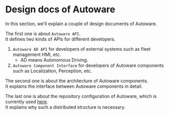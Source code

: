 # Design docs of Autoware

In this section, we'll explain a couple of design documents of Autoware.

The first one is about `Autoware API`.  
It defines two kinds of APIs for different developers.

1. `Autoware AD API` for developers of external systems such as fleet management HMI, etc.
   - AD means Autonomous Driving.
2. `Autoware Component Interface` for developers of Autoware components such as Localization, Perception, etc.

The second one is about the architecture of Autoware components.  
It explains the interface between Autoware components in detail.

The last one is about the repository configuration of Autoware, which is currently used [here](https://github.com/autowarefoundation/autoware).  
It explains why such a distributed structure is necessary.
